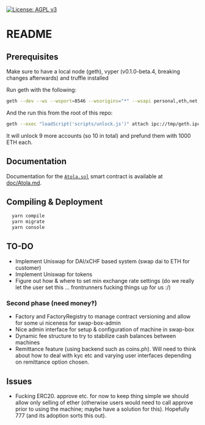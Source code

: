 [![License: AGPL v3](https://img.shields.io/badge/License-AGPL%20v3-blue.svg)](https://www.gnu.org/licenses/agpl-3.0)

README
======

Prerequisites
-------------
Make sure to have a local node (geth), vyper (v0.1.0-beta.4, breaking changes afterwards) and truffle installed

Run geth with the following:
```bash
geth --dev --ws --wsport=8546 --wsorigins="*" --wsapi personal,eth,net,rpc,shh,web3 --allow-insecure-unlock
```

And the run this from the root of this repo:
```bash
geth --exec "loadScript('scripts/unlock.js')" attach ipc://tmp/geth.ipc
```
It will unlock 9 more accounts (so 10 in total) and prefund them with 1000 ETH each.

Documentation
-------------

Documentation for the [`Atola.sol`][atola-contract] smart contract is available at [doc/Atola.md][atola-doc].

Compiling & Deployment
----------------------
```sh
  yarn compile
  yarn migrate
  yarn console
```

TO-DO
-----
- Implement Uniswap for DAI/xCHF based system (swap dai to ETH for customer)
- Implement Uniswap for tokens
- Figure out how & where to set min exchange rate settings (do we really let the user set this ... frontrunners fucking things up for us :/)

### Second phase (need money‽)
- Factory and FactoryRegistry to manage contract versioning and allow for some ui niceness for swap-box-admin
- Nice admin interface for setup & configuration of machine in swap-box
- Dynamic fee structure to try to stabilize cash balances between machines
- Remittance feature (using backend such as coins.ph).  Will need to think about how to deal with kyc etc and varying user interfaces depending on remittance option chosen.

Issues
------

- Fucking ERC20.  approve etc.  for now to keep thing simple we should
allow only selling of ether (otherwise users would need to call approve
prior to using the machine; maybe have a solution for this).   Hopefully 777 (and its adoption sorts
this out).

[atola-contract]: ./contracts/Atola.sol
[atola-doc]: ./doc/Atola.md
